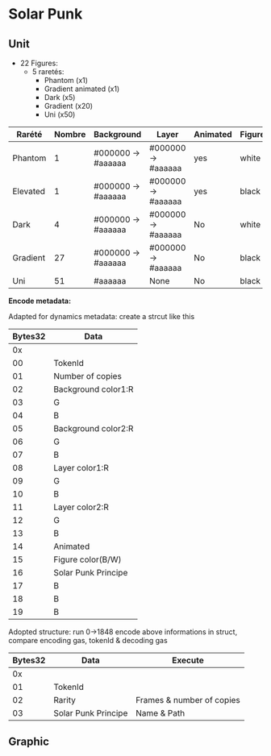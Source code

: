 # Solar Punk

## Unit

- 22 Figures:
  - 5 raretés:
    - Phantom (x1)
    - Gradient animated (x1)
    - Dark (x5)
    - Gradient (x20)
    - Uni (x50)

| Rarété   | Nombre | Background         | Layer              | Animated | Figure |
| -------- | ------ | ------------------ | ------------------ | -------- | ------ |
| Phantom  | 1      | #000000 -> #aaaaaa | #000000 -> #aaaaaa | yes      | white  |
| Elevated | 1      | #000000 -> #aaaaaa | #000000 -> #aaaaaa | yes      | black  |
| Dark     | 4      | #000000 -> #aaaaaa | #000000 -> #aaaaaa | No       | white  |
| Gradient | 27     | #000000 -> #aaaaaa | #000000 -> #aaaaaa | No       | black  |
| Uni      | 51     | #aaaaaa            | None               | No       | black  |

**Encode metadata:**

Adapted for dynamics metadata: create a strcut like this

| Bytes32 | Data                |
| ------- | ------------------- |
| 0x      |                     |
| 00      | TokenId             |
| 01      | Number of copies    |
| 02      | Background color1:R |
| 03      | G                   |
| 04      | B                   |
| 05      | Background color2:R |
| 06      | G                   |
| 07      | B                   |
| 08      | Layer color1:R      |
| 09      | G                   |
| 10      | B                   |
| 11      | Layer color2:R      |
| 12      | G                   |
| 13      | B                   |
| 14      | Animated            |
| 15      | Figure color(B/W)   |
| 16      | Solar Punk Principe |
| 17      | B                   |
| 18      | B                   |
| 19      | B                   |

Adopted structure: run 0->1848 encode above informations in struct, compare encoding gas, tokenId & decoding gas

| Bytes32 | Data                | Execute                   |
| ------- | ------------------- | ------------------------- |
| 0x      |                     |
| 01      | TokenId             |
| 02      | Rarity              | Frames & number of copies |
| 03      | Solar Punk Principe | Name & Path               |

## Graphic
